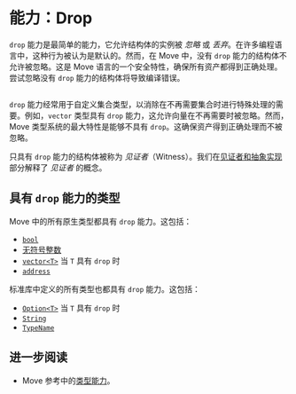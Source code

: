 # 能力：Drop

<!-- TODO: reiterate, given that we introduce abilities one by one -->

<!-- TODO:

- introduce abilities first
- mention them all
- then do one by one

consistency: we / I / you ?
who is we? I am alone, there's no one else here


-->

<!--

// Shall we only talk about `drop` ?
// So that we don't explain scopes and `copy` / `move` semantics just yet?

Chapter: Basic Syntax
Goal: Introduce Copy and Drop abilities of Move. Follows the `struct` section
Notes:
    - compare them to primitive types introduces before;
    - what is an ability without drop
    - drop is not necessary for unpacking
    - make a joke about a bacteria pattern in the code
    - mention that a struct with only `drop` ability is called a Witness
    - mention that a struct without abilities is called a Hot Potato
    - mention that there are two more abilities which are covered in a later chapter

Links:
    - language reference (abilities)
    - authorization patterns (or witness)
    - hot potato pattern
    - key and store abilities (later chapter)

 -->

`drop` 能力是最简单的能力，它允许结构体的实例被 _忽略_ 或 _丢弃_。在许多编程语言中，这种行为被认为是默认的。然而，在 Move 中，没有 `drop` 能力的结构体不允许被忽略。这是 Move 语言的一个安全特性，确保所有资产都得到正确处理。尝试忽略没有 `drop` 能力的结构体将导致编译错误。

```move file=packages/samples/sources/move-basics/drop-ability.move anchor=main

```

`drop` 能力经常用于自定义集合类型，以消除在不再需要集合时进行特殊处理的需要。例如，`vector` 类型具有 `drop` 能力，这允许向量在不再需要时被忽略。然而，Move 类型系统的最大特性是能够不具有 `drop`。这确保资产得到正确处理而不被忽略。

只具有 `drop` 能力的结构体被称为 _见证者_（Witness）。我们在[见证者和抽象实现](./../programmability/witness-pattern)部分解释了 _见证者_ 的概念。

## 具有 `drop` 能力的类型

Move 中的所有原生类型都具有 `drop` 能力。这包括：

- [`bool`](./../move-basics/primitive-types#booleans)
- [无符号整数](./../move-basics/primitive-types#integer-types)
- [`vector<T>`](./../move-basics/vector) 当 `T` 具有 `drop` 时
- [`address`](./../move-basics/address)

标准库中定义的所有类型也都具有 `drop` 能力。这包括：

- [`Option<T>`](./../move-basics/option) 当 `T` 具有 `drop` 时
- [`String`](./../move-basics/string)
- [`TypeName`](./../move-basics/type-reflection)

## 进一步阅读

- Move 参考中的[类型能力](./../../reference/abilities)。